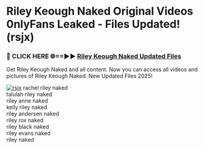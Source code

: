 # Riley Keough Naked Original Videos 0nlyFans Leaked - Files Updated! (rsjx)

<h3>🔴 CLICK HERE 🌐==►► <a href="https://tinyurl.com/yckcrads" rel="nofollow">Riley Keough Naked Updated Files</a></h3>

Get Riley Keough Naked and all content. Now you can access all videos and pictures of Riley Keough Naked. New Updated Files 2025!

[![rsjx](https://i.imgur.com/hpKpOFt.gif)](https://tinyurl.com/yckcrads)
rachel riley naked<br>
talulah riley naked<br>
riley anne naked<br>
kelly riley naked<br>
riley andersen naked<br>
riley rox naked<br>
riley black naked<br>
riley evans naked<br>
riley naked